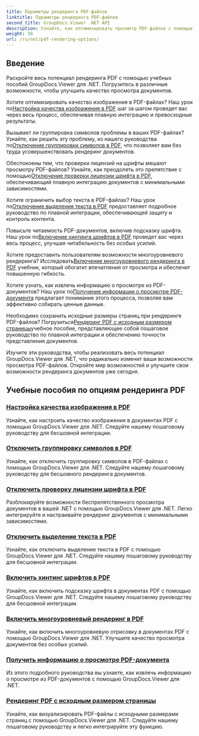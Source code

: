 ```yaml
---
title: Параметры рендеринга PDF-файлов
linktitle: Параметры рендеринга PDF-файлов
second_title: GroupDocs.Viewer .NET API
description: Узнайте, как оптимизировать просмотр PDF-файлов с помощью учебных пособий по GroupDocs.Viewer .NET. Изучите параметры рендеринга PDF, такие как настройка качества изображения и отключение выделения текста.
weight: 38
url: /ru/net/pdf-rendering-options/
---
```


## Введение

Раскройте весь потенциал рендеринга PDF с помощью учебных пособий GroupDocs.Viewer для .NET. Погрузитесь в различные возможности, чтобы улучшить качество просмотра документов.

 Хотите оптимизировать качество изображения в PDF-файлах? Наш урок по[Настройка качества изображения в PDF](./adjust-image-quality-pdf/) шаг за шагом проведет вас через весь процесс, обеспечивая плавную интеграцию и превосходные результаты.

 Вызывает ли группировка символов проблемы в ваших PDF-файлах? Узнайте, как решить эту проблему, из нашего руководства по[Отключение группировки символов в PDF](./disable-characters-grouping-pdf/), что позволяет вам без труда усовершенствовать рендеринг документов.

 Обеспокоены тем, что проверки лицензий на шрифты мешают просмотру PDF-файлов? Узнайте, как преодолеть это препятствие с помощью[Отключение проверки лицензии шрифта в PDF](./disable-font-license-verifications-pdf/), обеспечивающий плавную интеграцию документов с минимальными зависимостями.

Хотите ограничить выбор текста в PDF-файлах? Наш урок по[Отключение выделения текста в PDF](./disable-text-selection-pdf/) предоставляет подробное руководство по плавной интеграции, обеспечивающей защиту и контроль контента.

 Повысьте читаемость PDF-документов, включив подсказку шрифта. Наш урок по[Включение хинтинга шрифтов в PDF](./enable-font-hinting-pdf/) проведет вас через весь процесс, улучшая читабельность без особых усилий.

 Хотите предоставить пользователям возможности многоуровневого рендеринга? Исследовать[Включение многоуровневого рендеринга в PDF](./enable-layered-rendering-pdf/) учебник, который обогатит впечатления от просмотра и обеспечит повышенную гибкость.

 Хотите узнать, как извлечь информацию о просмотре из PDF-документов? Наш урок по[Получение информации о просмотре PDF-документа](./get-view-info-pdf-document/) предлагает понимание этого процесса, позволяя вам эффективно собирать ценные данные.

 Необходимо сохранить исходные размеры страниц при рендеринге PDF-файлов? Погрузиться[Рендеринг PDF с исходным размером страницы](./render-pdf-original-page-size/)учебное пособие, представляющее собой пошаговое руководство по плавной интеграции и обеспечению точности представления документов.

Изучите эти руководства, чтобы реализовать весь потенциал GroupDocs.Viewer для .NET, что радикально изменит ваши возможности просмотра PDF-файлов. Откройте мир возможностей и улучшите свои возможности рендеринга документов уже сегодня.
## Учебные пособия по опциям рендеринга PDF
### [Настройка качества изображения в PDF](./adjust-image-quality-pdf/)
Узнайте, как настроить качество изображения в документах PDF с помощью GroupDocs.Viewer для .NET. Следуйте нашему пошаговому руководству для бесшовной интеграции.
### [Отключить группировку символов в PDF](./disable-characters-grouping-pdf/)
Узнайте, как отключить группировку символов в PDF-файлах с помощью GroupDocs.Viewer для .NET. Следуйте нашему пошаговому руководству для бесшовного рендеринга документов.
### [Отключить проверку лицензии шрифта в PDF](./disable-font-license-verifications-pdf/)
Разблокируйте возможности беспрепятственного просмотра документов в вашей .NET с помощью GroupDocs.Viewer для .NET. Легко интегрируйте и настраивайте рендеринг документов с минимальными зависимостями.
### [Отключить выделение текста в PDF](./disable-text-selection-pdf/)
Узнайте, как отключить выделение текста в PDF с помощью GroupDocs.Viewer для .NET. Следуйте нашему пошаговому руководству для бесшовной интеграции.
### [Включить хинтинг шрифтов в PDF](./enable-font-hinting-pdf/)
Узнайте, как включить подсказку шрифта в документах PDF с помощью GroupDocs.Viewer для .NET. Следуйте нашему пошаговому руководству для бесшовной интеграции.
### [Включить многоуровневый рендеринг в PDF](./enable-layered-rendering-pdf/)
Узнайте, как включить многоуровневую отрисовку в документах PDF с помощью GroupDocs.Viewer для .NET. Улучшите качество просмотра документов без особых усилий.
### [Получить информацию о просмотре PDF-документа](./get-view-info-pdf-document/)
Из этого подробного руководства вы узнаете, как извлечь информацию о просмотре из PDF-документов с помощью GroupDocs.Viewer для .NET.
### [Рендеринг PDF с исходным размером страницы](./render-pdf-original-page-size/)
Узнайте, как визуализировать PDF-файлы с исходными размерами страниц с помощью GroupDocs.Viewer для .NET. Следуйте нашему пошаговому руководству и легко интегрируйте эту функцию.